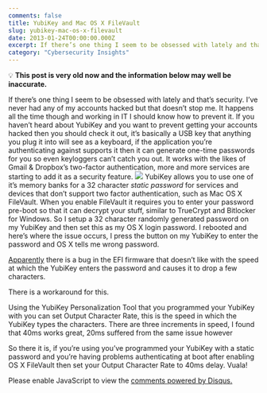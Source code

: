 ```yaml
---
comments: false
title: YubiKey and Mac OS X FileVault
slug: yubikey-mac-os-x-filevault
date: 2013-01-24T00:00:00.000Z
excerpt: If there’s one thing I seem to be obsessed with lately and that’s security. I’ve never had any of my accounts hacked but that doesn’t stop me. It happens all the time though and working in IT I should know how to prevent it.
category: "Cybersecurity Insights"
---
```


💡 **This post is very old now and the information below may well be inaccurate.**

If there’s one thing I seem to be obsessed with lately and that’s security. I’ve never had any of my accounts hacked but that doesn’t stop me. It happens all the time though and working in IT I should know how to prevent it. If you haven’t heard about YubiKey and you want to prevent getting your accounts hacked then you should check it out, it’s basically a USB key that anything you plug it into will see as a keyboard, if the application you’re authenticating against supports it then it can generate one-time passwords for you so even keyloggers can’t catch you out. It works with the likes of Gmail & Dropbox’s two-factor authentication, more and more services are starting to add it as a security feature.
![](https://www-jackpearce-co-uk.ams3.cdn.digitaloceanspaces.com/2023/10/yubikey.jpg)
YubiKey allows you to use one of it’s memory banks for a 32 character *static password* for services and devices that don’t support two factor authentication, such as Mac OS X FileVault. When you enable FileVault it requires you to enter your password pre-boot so that it can decrypt your stuff, similar to TrueCrypt and Bitlocker for Windows. So I setup a 32 character randomly generated password on my YubiKey and then set this as my OS X login password. I rebooted and here’s where the issue occurs, I press the button on my YubiKey to enter the password and OS X tells me wrong password.

[Apparently](http://forum.yubico.com/viewtopic.php?f=16&amp;t=834) there is a bug in the EFI firmware that doesn’t like with the speed at which the YubiKey enters the password and causes it to drop a few characters.

There is a workaround for this.

Using the YubiKey Personalization Tool that you programmed your YubiKey with you can set Output Character Rate, this is the speed in which the YubiKey types the characters. There are three increments in speed, I found that 40ms works great, 20ms suffered from the same issue however

So there it is, if you’re using you’ve programmed your YubiKey with a static password and you’re having problems authenticating at boot after enabling OS X FileVault then set your Output Character Rate to 40ms delay. Vuala!


  <div id="disqus_thread"></div>
  <script>
    (function() { 
    var d = document, s = d.createElement('script');
    s.src = 'https://kerneldump.disqus.com/embed.js';
    s.setAttribute('data-timestamp', +new Date());
    (d.head || d.body).appendChild(s);
    })();
  </script>
  <noscript>Please enable JavaScript to view the <a href="https://disqus.com/?ref_noscript">comments powered by Disqus.</a></noscript>
